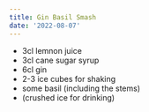 ```yaml
---
title: Gin Basil Smash
date: '2022-08-07'
---
```


* 3cl lemnon juice
* 3cl cane sugar syrup
* 6cl gin
* 2-3 ice cubes for shaking
* some basil (including the stems)
* (crushed ice for drinking)
